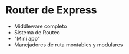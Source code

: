 # Router de Express

* Middleware completo
* Sistema de Routeo
* "Mini app"
* Manejadores de ruta montables y modulares